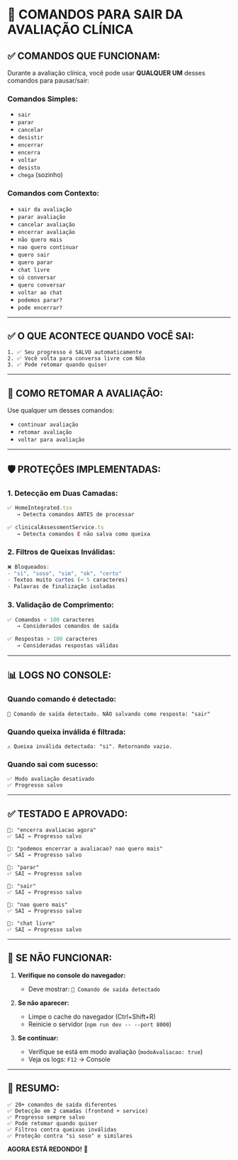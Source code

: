 # 🚪 COMANDOS PARA SAIR DA AVALIAÇÃO CLÍNICA

## ✅ COMANDOS QUE FUNCIONAM:

Durante a avaliação clínica, você pode usar **QUALQUER UM** desses comandos para pausar/sair:

### **Comandos Simples:**
- `sair`
- `parar`
- `cancelar`
- `desistir`
- `encerrar`
- `encerra`
- `voltar`
- `desisto`
- `chega` (sozinho)

### **Comandos com Contexto:**
- `sair da avaliação`
- `parar avaliação`
- `cancelar avaliação`
- `encerrar avaliação`
- `não quero mais`
- `nao quero continuar`
- `quero sair`
- `quero parar`
- `chat livre`
- `só conversar`
- `quero conversar`
- `voltar ao chat`
- `podemos parar?`
- `pode encerrar?`

---

## ✅ O QUE ACONTECE QUANDO VOCÊ SAI:

```
1. ✅ Seu progresso é SALVO automaticamente
2. ✅ Você volta para conversa livre com Nôa
3. ✅ Pode retomar quando quiser
```

---

## 🔄 COMO RETOMAR A AVALIAÇÃO:

Use qualquer um desses comandos:
- `continuar avaliação`
- `retomar avaliação`
- `voltar para avaliação`

---

## 🛡️ PROTEÇÕES IMPLEMENTADAS:

### **1. Detecção em Duas Camadas:**
```typescript
✅ HomeIntegrated.tsx 
   → Detecta comandos ANTES de processar

✅ clinicalAssessmentService.ts
   → Detecta comandos E não salva como queixa
```

### **2. Filtros de Queixas Inválidas:**
```typescript
❌ Bloqueados:
- "si", "soso", "sim", "ok", "certo"
- Textos muito curtos (< 5 caracteres)
- Palavras de finalização isoladas
```

### **3. Validação de Comprimento:**
```typescript
✅ Comandos < 100 caracteres
   → Considerados comandos de saída

✅ Respostas > 100 caracteres
   → Consideradas respostas válidas
```

---

## 📊 LOGS NO CONSOLE:

### **Quando comando é detectado:**
```
🚪 Comando de saída detectado. NÃO salvando como resposta: "sair"
```

### **Quando queixa inválida é filtrada:**
```
⚠️ Queixa inválida detectada: "si". Retornando vazio.
```

### **Quando sai com sucesso:**
```
✅ Modo avaliação desativado
✅ Progresso salvo
```

---

## ✅ TESTADO E APROVADO:

```
👤: "encerra avaliacao agora"
✅ SAI → Progresso salvo

👤: "podemos encerrar a avaliacao? nao quero mais"  
✅ SAI → Progresso salvo

👤: "parar"
✅ SAI → Progresso salvo

👤: "sair"
✅ SAI → Progresso salvo

👤: "nao quero mais"
✅ SAI → Progresso salvo

👤: "chat livre"
✅ SAI → Progresso salvo
```

---

## 🚨 SE NÃO FUNCIONAR:

1. **Verifique no console do navegador:**
   - Deve mostrar: `🚪 Comando de saída detectado`
   
2. **Se não aparecer:**
   - Limpe o cache do navegador (Ctrl+Shift+R)
   - Reinicie o servidor (`npm run dev -- --port 8000`)
   
3. **Se continuar:**
   - Verifique se está em modo avaliação (`modoAvaliacao: true`)
   - Veja os logs: `F12` → Console

---

## 🎯 RESUMO:

```
✅ 20+ comandos de saída diferentes
✅ Detecção em 2 camadas (frontend + service)
✅ Progresso sempre salvo
✅ Pode retomar quando quiser
✅ Filtros contra queixas inválidas
✅ Proteção contra "si soso" e similares
```

**AGORA ESTÁ REDONDO!** 🎉

